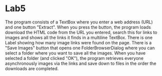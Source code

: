 # Lab5
The program consists of a TextBox where you enter a web address (URL) and one button "Extract". When you press the button, the program loads download the HTML code from the URL you entered, search this for links to images and shows all the links it finds in a multiline TextBox. There is one Label showing how many image links were found on the page. There is a "Save Images" button that opens one FolderBrowserDialog where you can select a folder where you want to save all the images. When you have selected a folder (and clicked "OK"), the program retrieves everyone asynchronously images via the links and save down to files in the order the downloads are completed.
